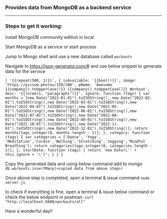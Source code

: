 ### Provides data from MongoDB as a backend service

-------
### Steps to get it working:
Install MongoDB community edition in local 

Start MongoDB as a service or start process

Jump to Mongo shell and use a new database called `workouts`

Navigate to https://json-generator.com/# and use below snippet to generate data for the service

`
[
'{{repeat(500, 1)}}',
{
isAvailable: '{{bool()}}',
image: 'https://picsum.photos/150/200',
pName: 'Awesome {{company().toUpperCase()}} {{company().toUpperCase()}} Workout',
desc: '{{lorem(1, "paragraphs")}}',
ignore: function (tags) {
var months = [new Date("2022-01-01").toISOString(), new Date("2022-02-01").toISOString(),new Date("2022-03-01").toISOString(),new Date("2022-04-01").toISOString(),new Date("2022-05-01").toISOString(),new Date("2022-06-01").toISOString(),new Date("2022-07-01").toISOString(),new Date("2022-08-01").toISOString(),new Date("2022-09-01").toISOString(),new Date("2022-10-01").toISOString(),new Date("2022-11-01").toISOString(),new Date("2022-12-01").toISOString()];
return months[tags.integer(0, months.length - 1)];
},
category: function (tags) {
var categories = ['Dance', 'Yoga',
'Meditation','Cardio','Walking','Stretching','Jogging','Mindful Breathing'];
return categories[tags.integer(0, categories.length - 1)];
},
startDate: function (tags) {
return 'new Date(\'' + this.ignore + '\')';
}
}
]
`

Copy the generated data and using below command add to mongo 
`db.workouts.insertMany(<copied data from above step>)`

Once above step is completed, open a terminal & issue command `node server.js`

to check if everything is fine, open a terminal & issue below command or check the below endpoint in postman.
`curl "http://localhost:5000/workouts/all"`

Have a wonderful day!!